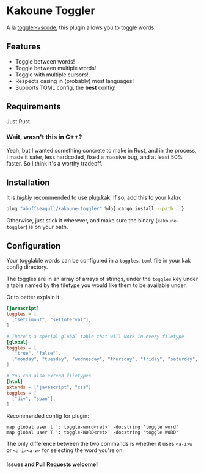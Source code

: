 # Kakoune Toggler

A la [toggler-vscode](https://github.com/HiDeoo/toggler-vscode),
this plugin allows you to toggle words.

## Features

- Toggle between words!
- Toggle between multiple words!
- Toggle with multiple cursors!
- Respects casing in (probably) most languages!
- Supports TOML config, the **best** config!

## Requirements

Just Rust.

### Wait, wasn't this in C++?

Yeah, but I wanted something concrete to make in Rust, and in the process,
I made it safer, less hardcoded, fixed a massive bug, and at least 50% faster.
So I think it's a worthy tradeoff.

## Installation

It is _highly_ recommended to use [plug.kak](https://github.com/robertmeta/plug.kak).
If so, add this to your kakrc

```sh
plug "abuffseagull/kakoune-toggler" %do{ cargo install --path . }
```

Otherwise, just stick it wherever, and make sure the binary (`kakoune-toggler`) is on your path.

## Configuration

Your togglable words can be configured in a `toggles.toml` file in your kak config directory.

The toggles are in an array of arrays of strings,
under the `toggles` key under a table named by the filetype you would like them to be available under.

Or to better explain it:

```toml
[javascript]
toggles = [
  ["setTimout", "setInterval"],
]

# There's a special global table that will work in every filetype
[global]
toggles = [
  ["true", "false"],
  ["monday", "tuesday", "wednesday", "thursday", "friday", "saturday", "sunday"],
]

# You can also extend filetypes
[html]
extends = ["javascript", "css"]
toggles = [
  ["div", "span"],
]
```

Recommended config for plugin:

```
map global user t ': toggle-word<ret>' -docstring 'toggle word'
map global user T ': toggle-WORD<ret>' -docstring 'toggle WORD'
```

The only difference between the two commands is whether it uses `<a-i>w` or `<a-i><a-w>` for selecting the word you're on.

#### Issues and Pull Requests welcome!
